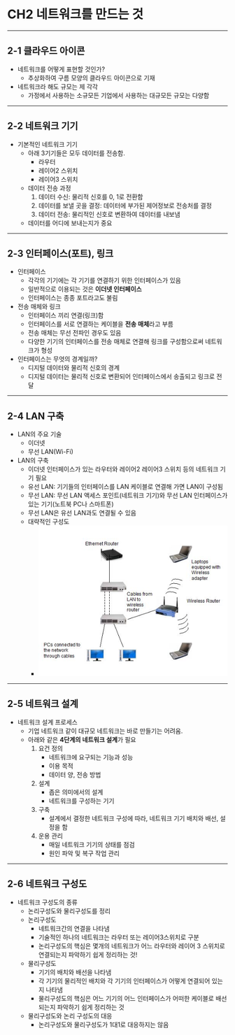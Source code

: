 # CH2 네트워크를 만드는 것

---

## 2-1 클라우드 아이콘

- 네트워크를 어떻게 표현할 것인가?
  - 추상화하여 구름 모양의 클라우드 아이콘으로 기재
- 네트워크라 해도 규모는 제 각각
  - 가정에서 사용하는 소규모든 기업에서 사용하는 대규모든 규모는 다양함

---

## 2-2 네트워크 기기

- 기본적인 네트워크 기기
  - 아래 3기기들은 모두 데이터를 전송함.
    - 라우터
    - 레이어2 스위치
    - 레이어3 스위치
  - 데이터 전송 과정
    1. 데이터 수신: 물리적 신호를 0, 1로 전환함
    2. 데이터를 보낼 곳을 결정: 데이터에 부가된 제어정보로 전송처를 결정
    3. 데이터 전송: 물리적인 신호로 변환하여 데이터를 내보냄
  - 데이터를 어디에 보내는지가 중요

---

## 2-3 인터페이스(포트), 링크

- 인터페이스
  - 각각의 기기에는 각 기기를 연결하기 위한 인터페이스가 있음
  - 일반적으로 이용되는 것은 **이더넷 인터페이스**
  - 인터페이스는 종종 포트라고도 불림
- 전송 매체와 링크
  - 인터페이스 끼리 연결(링크)함
  - 인터페이스를 서로 연결하는 케이블을 **전송 매체**라고 부름
  - 전송 매체는 무선 전파인 경우도 있음
  - 다양한 기기의 인터페이스를 전송 매체로 연결해 링크를 구성함으로써 네트워크가 형성
- 인터페이스는 무엇의 경계일까?
  - 디지털 데이터와 물리적 신호의 경계
  - 디지털 데이터는 물리적 신호로 변환되어 인터페이스에서 송출되고 링크로 전달

---

## 2-4 LAN 구축

- LAN의 주요 기술
  - 이더넷
  - 무선 LAN(Wi-Fi)
- LAN의 구축
  - 이더넷 인터페이스가 있는 라우터와 레이어2 레이어3 스위치 등의 네트워크 기기 필요
  - 유선 LAN: 기기들의 인터페이스를 LAN 케이블로 연결해 가면 LAN이 구성됨
  - 무선 LAN: 무선 LAN 액세스 포인트(네트워크 기기)와 무선 LAN 인터페이스가 있는 기기(노트북 PC나 스마트폰)
  - 무선 LAN은 유선 LAN과도 연결될 수 있음
  - 대략적인 구성도
    - ![example](2021-10-04-13-28-20.png)

---

## 2-5 네트워크 설계

- 네트워크 설계 프로세스
  - 기업 네트워크 같이 대규모 네트워크는 바로 만들기는 어려움.
  - 아래와 같은 **4단계의 네트워크 설계**가 필요
    1. 요건 정의
       - 네트워크에 요구되는 기능과 성능
       - 이용 목적
       - 데이터 양, 전송 방법
    2. 설계
       - 좁은 의미에서의 설계
       - 네트워크를 구성하는 기기
    3. 구축
       - 설계에서 결정한 네트워크 구성에 따라, 네트워크 기기 배치와 배선, 설정을 함
    4. 운용 관리
       - 매일 네트워크 기기의 상태를 점검
       - 원인 파악 및 복구 작업 관리

---

## 2-6 네트워크 구성도

- 네트워크 구성도의 종류
  - 논리구성도와 물리구성도를 정리
  - 논리구성도
    - 네트워크간의 연결을 나타냄
    - 기술적인 하나의 네트워크는 라우터 또는 레이어3스위치로 구분
    - 논리구성도의 핵심은 몇개의 네트워크가 어느 라우터와 레이어 3 스위치로 연결되는지 파악하기 쉽게 정리하는 것!
  - 물리구성도
    - 기기의 배치와 배선을 나타냄
    - 각 기기의 물리적인 배치와 각 기기의 인터페이스가 어떻게 연결되어 있는지 나타냄
    - 물리구성도의 핵심은 어느 기기의 어느 인터페이스가 어떠한 케이블로 배선되는지 파악하기 쉽게 정리하는 것
  - 물리구성도와 논리 구성도의 대응
    - 논리구성도와 물리구성도가 1대1로 대응하지는 않음
